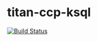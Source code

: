 # titan-ccp-ksql

[![Build Status](https://travis-ci.org/j-grabitzky/titan-ccp-ksql.svg?branch=master)](https://travis-ci.org/j-grabitzky/titan-ccp-ksql)
